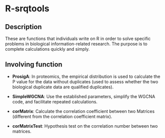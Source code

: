 # R-srqtools

## Description
These are functions that individuals write on R in order to solve specific problems in biological information-related research. 
The purpose is to complete calculations quickly and simply.

## Involving function

* **ProsigA**: In proteomics, the empirical distribution is used to calculate the P value for the data without duplicates (used to assess whether the two biological duplicate data are qualified duplicates).

* **SimpleWGCNA**: Use the established parameters, simplify the WGCNA code, and facilitate repeated calculations.

* **corMatrix**: Calculate the correlation coefficient between two Matrices (different from the correlation coefficient matrix).

* **corMatrixTest**: Hypothesis test on the correlation number between two matrices.

